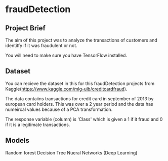 # fraudDetection

## Project Brief
The aim of this project was to analyze the transactions of customers and identitfy if it was fraudulent or not.

You will need to make sure you have TensorFlow installed.

## Dataset
You can recieve the dataset in this for this fraudDetection projects from Kaggle(https://www.kaggle.com/mlg-ulb/creditcardfraud).

The data contaiins transactions for credit card in september of 2013 by european card holders. This was over a 2 year period and the data has numeircal values because of a PCA transformation. 

The response variable (column) is 'Class' which is given a 1 if it fraud and 0 if it is a legitimate transactions.

## Models
Random forest 
Decision Tree
Nueral Networks (Deep Learning)
